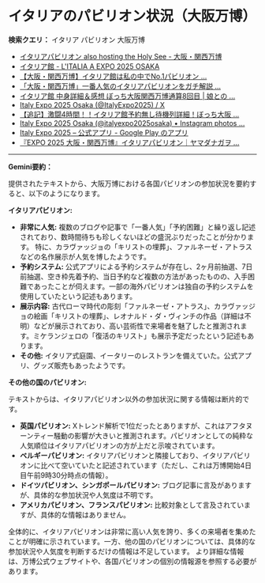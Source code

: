 # イタリアのパビリオン状況（大阪万博）

**検索クエリ：** イタリア パビリオン 大阪万博

- [イタリアパビリオン also hosting the Holy See - 大阪・関西万博](https://www.expo2025.or.jp/official-participant/italy/)
- [イタリア館 - L'ITALIA A EXPO 2025 OSAKA](https://www.italyexpo2025osaka.it/ja/itariaguan)
- [【大阪・関西万博】イタリア館は私の中でNo.1パビリオン ...](https://yukonosuke.com/entry/osaka_banpaku_italy)
- [「大阪・関西万博」一番人気のイタリアパビリオンをガチ解説 ...](https://lovewalker.jp/elem/000/004/268/4268276/)
- [イタリア館 中身詳細＆感想 ぼっち大阪関西万博通算8回目 | 娘との ...](https://ameblo.jp/wakochi0316/entry-12905719318.html)
- [Italy Expo 2025 Osaka (@ItalyExpo2025) / X](https://x.com/italyexpo2025?lang=ja)
- [【追記】激闘4時間！！イタリア館予約無し待機列詳細！ぼっち大阪 ...](https://ameblo.jp/wakochi0316/entry-12904987292.html)
- [Italy Expo 2025 Osaka (@italyexpo2025osaka) • Instagram photos ...](https://www.instagram.com/italyexpo2025osaka/?hl=ja)
- [Italy Expo 2025 – 公式アプリ - Google Play のアプリ](https://play.google.com/store/apps/details?id=it.expo.osaka&hl=ja)
- [『EXPO 2025 大阪・関西万博』イタリアパビリオン｜ヤマダナガヲ ...](https://note.com/yamada_tourist/n/n8e18f9e7de68)


---

**Gemini要約：**

提供されたテキストから、大阪万博における各国パビリオンの参加状況を要約すると、以下のようになります。

**イタリアパビリオン:**

* **非常に人気:**  複数のブログや記事で「一番人気」「予約困難」と繰り返し記述されており、数時間待ちも珍しくないほどの盛況ぶりだったことが分かります。  特に、カラヴァッジョの「キリストの埋葬」、ファルネーゼ・アトラスなどの名作展示が人気を博したようです。
* **予約システム:** 公式アプリによる予約システムが存在し、2ヶ月前抽選、7日前抽選、空き枠先着予約、当日予約など複数の方法があったものの、入手困難であったことが伺えます。一部の海外パビリオンは独自の予約システムを使用していたという記述もあります。
* **展示内容:**  古代ローマ時代の彫刻「ファルネーゼ・アトラス」、カラヴァッジョの絵画「キリストの埋葬」、レオナルド・ダ・ヴィンチの作品（詳細は不明）などが展示されており、高い芸術性で来場者を魅了したと推測されます。ミケランジェロの「復活のキリスト」も展示予定だったという記述もあります。
* **その他:** イタリア式庭園、イータリーのレストランを備えていた。公式アプリ、グッズ販売もあったようです。


**その他の国のパビリオン:**

テキストからは、イタリアパビリオン以外の参加状況に関する情報は断片的です。

* **英国パビリオン:** Xトレンド解析で1位だったとありますが、これはアフタヌーンティー騒動の影響が大きいと推測されます。パビリオンとしての純粋な人気順位はイタリアパビリオンの方が上だと示唆されています。
* **ベルギーパビリオン:** イタリアパビリオンと隣接しており、イタリアパビリオンに比べて空いていたと記述されています（ただし、これは万博開始4日目午前9時30分時点の情報）。
* **ドイツパビリオン、シンガポールパビリオン:**  ブログ記事に言及がありますが、具体的な参加状況や人気度は不明です。
* **アメリカパビリオン、フランスパビリオン:**  比較対象として言及されていますが、具体的な情報はありません。


全体的に、イタリアパビリオンは非常に高い人気を誇り、多くの来場者を集めたことが明確に示されています。一方、他の国のパビリオンについては、具体的な参加状況や人気度を判断するだけの情報は不足しています。  より詳細な情報は、万博公式ウェブサイトや、各国パビリオンの個別の情報源を参照する必要があります。


